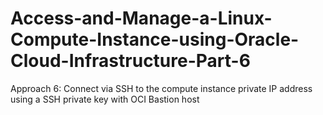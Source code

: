 # Access-and-Manage-a-Linux-Compute-Instance-using-Oracle-Cloud-Infrastructure-Part-6
Approach 6: Connect via SSH to the compute instance private IP address using a SSH private key with OCI Bastion host
